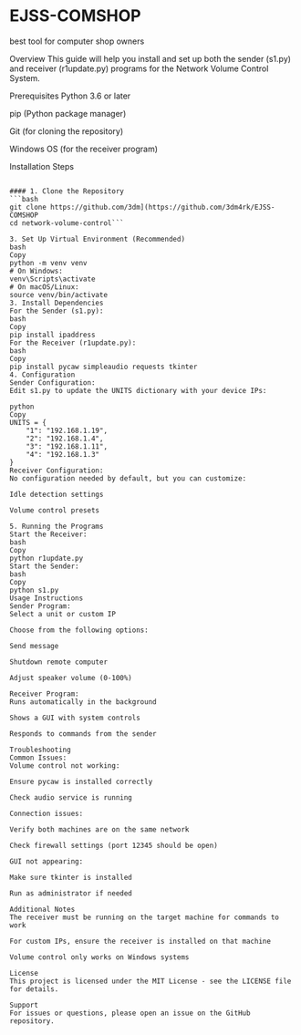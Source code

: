 # EJSS-COMSHOP
best tool for computer shop owners

Overview
This guide will help you install and set up both the sender (s1.py) and receiver (r1update.py) programs for the Network Volume Control System.

Prerequisites
Python 3.6 or later

pip (Python package manager)

Git (for cloning the repository)

Windows OS (for the receiver program)

Installation Steps

```

#### 1. Clone the Repository
```bash
git clone https://github.com/3dm](https://github.com/3dm4rk/EJSS-COMSHOP
cd network-volume-control```

3. Set Up Virtual Environment (Recommended)
bash
Copy
python -m venv venv
# On Windows:
venv\Scripts\activate
# On macOS/Linux:
source venv/bin/activate
3. Install Dependencies
For the Sender (s1.py):
bash
Copy
pip install ipaddress
For the Receiver (r1update.py):
bash
Copy
pip install pycaw simpleaudio requests tkinter
4. Configuration
Sender Configuration:
Edit s1.py to update the UNITS dictionary with your device IPs:

python
Copy
UNITS = {
    "1": "192.168.1.19",
    "2": "192.168.1.4",
    "3": "192.168.1.11",
    "4": "192.168.1.3"
}
Receiver Configuration:
No configuration needed by default, but you can customize:

Idle detection settings

Volume control presets

5. Running the Programs
Start the Receiver:
bash
Copy
python r1update.py
Start the Sender:
bash
Copy
python s1.py
Usage Instructions
Sender Program:
Select a unit or custom IP

Choose from the following options:

Send message

Shutdown remote computer

Adjust speaker volume (0-100%)

Receiver Program:
Runs automatically in the background

Shows a GUI with system controls

Responds to commands from the sender

Troubleshooting
Common Issues:
Volume control not working:

Ensure pycaw is installed correctly

Check audio service is running

Connection issues:

Verify both machines are on the same network

Check firewall settings (port 12345 should be open)

GUI not appearing:

Make sure tkinter is installed

Run as administrator if needed

Additional Notes
The receiver must be running on the target machine for commands to work

For custom IPs, ensure the receiver is installed on that machine

Volume control only works on Windows systems

License
This project is licensed under the MIT License - see the LICENSE file for details.

Support
For issues or questions, please open an issue on the GitHub repository.
